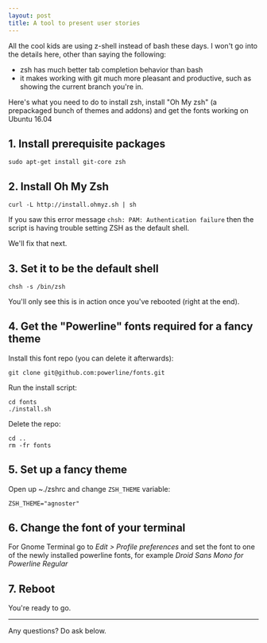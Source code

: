 ```yaml
---
layout: post
title: A tool to present user stories
---
```


All the cool kids are using z-shell instead of bash these days. I won't go into the details here, other than saying the following:

* zsh has much better tab completion behavior than bash
* it makes working with git much more pleasant and productive, such as showing the current branch you're in.

Here's what  you need to do to install zsh, install "Oh My zsh" (a prepackaged bunch of themes and addons) and get the fonts working on Ubuntu 16.04

## 1. Install prerequisite packages

`sudo apt-get install git-core zsh`

## 2. Install Oh My Zsh

`curl -L http://install.ohmyz.sh | sh`

If you saw this error message `chsh: PAM: Authentication failure` then the script is having trouble setting ZSH as the default shell.

We'll fix that next.

## 3. Set it to be the default shell

`chsh -s /bin/zsh`

You'll only see this is in action once you've rebooted (right at the end).

## 4. Get the "Powerline" fonts required for a fancy theme
Install this font repo (you can delete it afterwards):

 `git clone git@github.com:powerline/fonts.git`

Run the install script:
```
cd fonts
./install.sh

```
Delete the repo:
```
cd ..
rm -fr fonts
```


## 5. Set up a fancy theme
Open up ~./zshrc and change `ZSH_THEME` variable:

`ZSH_THEME="agnoster"`

## 6. Change the font of your terminal
For Gnome Terminal go to _Edit > Profile preferences_ and set the font to one of the newly installed powerline fonts, for example *Droid Sans Mono for Powerline Regular*

## 7. Reboot
You're ready to go.

---
Any questions? Do ask below.
